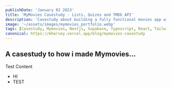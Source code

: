```yaml
---
publishDate: 'January 02 2023'
title: 'MyMovies Casestudy - Lists, Quizes and TMDb API'
description: 'Casestudy about building a fully functional movies app with Typescript, Nextjs and Supabase.'
image: '~/assets/images/mymovies_portfolio.webp'
tags: [Casestudy, Mymovies, Nextjs, Supabase, Typescript, React, Tailwind]
canonical: https://mharvey.vercel.app/blog/mymovies-casestudy
---
```


## A casestudy to how i made Mymovies...

Test Content

- HI
- TEST